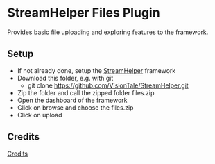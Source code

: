 # StreamHelper Files Plugin

Provides basic file uploading and exploring features to the framework.

## Setup

+ If not already done, setup the [StreamHelper](https://github.com/VisionTale/StreamHelper) framework
+ Download this folder, e.g. with git
    + git clone https://github.com/VisionTale/StreamHelper.git
+ Zip the folder and call the zipped folder files.zip
+ Open the dashboard of the framework
+ Click on browse and choose the files.zip
+ Click on upload

## Credits

[Credits](./CREDITS.md)